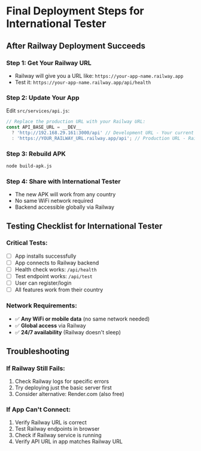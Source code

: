 # Final Deployment Steps for International Tester

## After Railway Deployment Succeeds

### Step 1: Get Your Railway URL
- Railway will give you a URL like: `https://your-app-name.railway.app`
- Test it: `https://your-app-name.railway.app/api/health`

### Step 2: Update Your App
Edit `src/services/api.js`:

```javascript
// Replace the production URL with your Railway URL:
const API_BASE_URL = __DEV__ 
  ? 'http://192.168.29.161:3000/api' // Development URL - Your current IP
  : 'https://YOUR_RAILWAY_URL.railway.app/api'; // Production URL - Railway URL
```

### Step 3: Rebuild APK
```bash
node build-apk.js
```

### Step 4: Share with International Tester
- The new APK will work from any country
- No same WiFi network required
- Backend accessible globally via Railway

## Testing Checklist for International Tester

### Critical Tests:
- [ ] App installs successfully
- [ ] App connects to Railway backend
- [ ] Health check works: `/api/health`
- [ ] Test endpoint works: `/api/test`
- [ ] User can register/login
- [ ] All features work from their country

### Network Requirements:
- ✅ **Any WiFi or mobile data** (no same network needed)
- ✅ **Global access** via Railway
- ✅ **24/7 availability** (Railway doesn't sleep)

## Troubleshooting

### If Railway Still Fails:
1. Check Railway logs for specific errors
2. Try deploying just the basic server first
3. Consider alternative: Render.com (also free)

### If App Can't Connect:
1. Verify Railway URL is correct
2. Test Railway endpoints in browser
3. Check if Railway service is running
4. Verify API URL in app matches Railway URL
